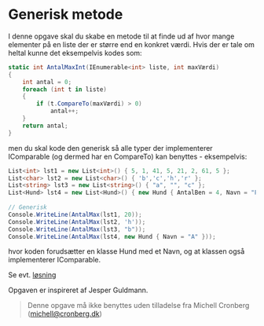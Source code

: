 ﻿# Generisk metode

I denne opgave skal du skabe en metode til at finde ud af hvor mange elementer på en liste der er større end en konkret værdi. Hvis der er
tale om heltal kunne det eksempelvis kodes som:

```csharp
static int AntalMaxInt(IEnumerable<int> liste, int maxVærdi) 
{
    int antal = 0;
    foreach (int t in liste)
    {
        if (t.CompareTo(maxVærdi) > 0)
            antal++;
    }
    return antal;
}
```

men du skal kode den generisk så alle typer der implementerer IComparable (og dermed har en CompareTo) kan benyttes - eksempelvis:

```csharp
List<int> lst1 = new List<int>() { 5, 1, 41, 5, 21, 2, 61, 5 };
List<char> lst2 = new List<char>() { 'b','c','h','r' };
List<string> lst3 = new List<string>() { "a", "", "c" };
List<Hund> lst4 = new List<Hund>() { new Hund { AntalBen = 4, Navn = "F" }, new Hund { AntalBen = 3, Navn = "A" } };
            
// Generisk
Console.WriteLine(AntalMax(lst1, 20));
Console.WriteLine(AntalMax(lst2, 'h'));
Console.WriteLine(AntalMax(lst3, "b"));
Console.WriteLine(AntalMax(lst4, new Hund { Navn = "A" }));
```

hvor koden forudsætter en klasse Hund med et Navn, og at klassen også implementerer IComparable.

Se evt. [løsning](https://github.com/devcronberg/undervisning-cs-opgaver/blob/master/generisk-metode/Program.cs)

Opgaven er inspireret af Jesper Guldmann.

<!-- footerstart -->
> Denne opgave må ikke benyttes uden tilladelse fra Michell Cronberg (michell@cronberg.dk)
<!-- footerslut -->
